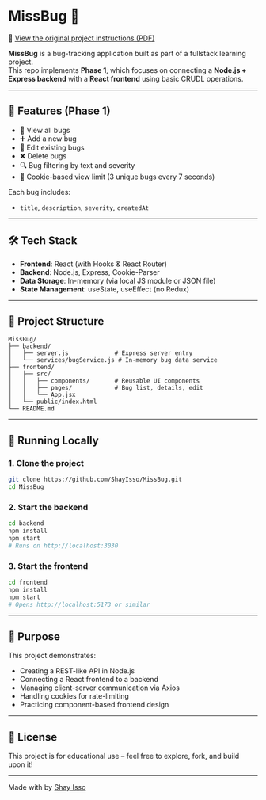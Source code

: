# MissBug 🐞

📎 [View the original project instructions (PDF)](./missBug.pdf)

**MissBug** is a bug-tracking application built as part of a fullstack learning project.  
This repo implements **Phase 1**, which focuses on connecting a **Node.js + Express backend** with a **React frontend** using basic CRUDL operations.

---

## 🚀 Features (Phase 1)

- 🐛 View all bugs
- ➕ Add a new bug
- 📝 Edit existing bugs
- ❌ Delete bugs
- 🔍 Bug filtering by text and severity
- 🍪 Cookie-based view limit (3 unique bugs every 7 seconds)

Each bug includes:
- `title`, `description`, `severity`, `createdAt`

---

## 🛠️ Tech Stack

- **Frontend**: React (with Hooks & React Router)
- **Backend**: Node.js, Express, Cookie-Parser
- **Data Storage**: In-memory (via local JS module or JSON file)
- **State Management**: useState, useEffect (no Redux)

---

## 📁 Project Structure

```
MissBug/
├── backend/
│   ├── server.js             # Express server entry
│   └── services/bugService.js # In-memory bug data service
├── frontend/
│   ├── src/
│   │   ├── components/       # Reusable UI components
│   │   ├── pages/            # Bug list, details, edit
│   │   └── App.jsx
│   └── public/index.html
└── README.md
```

---

## 🧪 Running Locally

### 1. Clone the project

```bash
git clone https://github.com/ShayIsso/MissBug.git
cd MissBug
```

### 2. Start the backend

```bash
cd backend
npm install
npm start
# Runs on http://localhost:3030
```

### 3. Start the frontend

```bash
cd frontend
npm install
npm start
# Opens http://localhost:5173 or similar
```

---

## 🧠 Purpose

This project demonstrates:
- Creating a REST-like API in Node.js
- Connecting a React frontend to a backend
- Managing client-server communication via Axios
- Handling cookies for rate-limiting
- Practicing component-based frontend design

---

## 📄 License

This project is for educational use – feel free to explore, fork, and build upon it!

---

Made with by [Shay Isso](https://github.com/ShayIsso)
